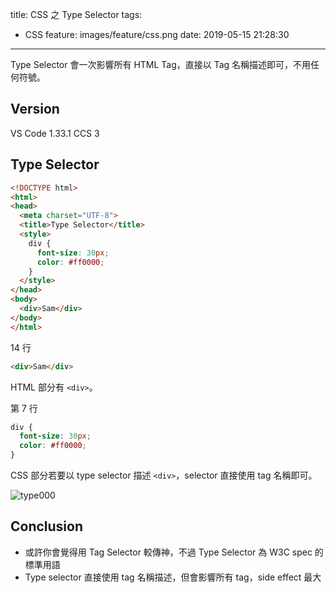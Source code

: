 title: CSS 之 Type Selector
tags:
  - CSS
feature: images/feature/css.png
date: 2019-05-15 21:28:30
---
Type Selector 會一次影響所有 HTML Tag，直接以 Tag 名稱描述即可，不用任何符號。

<!-- more -->

## Version

VS Code 1.33.1
CCS 3

## Type Selector

```html
<!DOCTYPE html>
<html>
<head>
  <meta charset="UTF-8">
  <title>Type Selector</title>
  <style>
    div {
      font-size: 30px;
      color: #ff0000;
    }
  </style>
</head>
<body>
  <div>Sam</div>
</body>
</html>
```

14 行

```html
<div>Sam</div>
```

HTML 部分有 `<div>`。

第 7 行

```css
div {
  font-size: 30px;
  color: #ff0000;
}
```

CSS 部分若要以 type selector 描述 `<div>`，selector 直接使用 tag 名稱即可。

![type000](/images/css/type-selector/type000.png)

## Conclusion

* 或許你會覺得用 Tag Selector 較傳神，不過 Type Selector 為 W3C spec 的標準用語
* Type selector 直接使用 tag 名稱描述，但會影響所有 tag，side effect 最大

